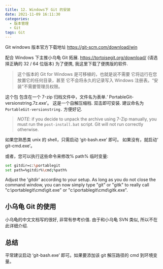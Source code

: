 ```yaml
---
title: 12. Windows下 Git 的安装
date: 2021-11-09 16:11:30
categories:
  - 版本管理
  - Git
tags: Git
---
```


Git windows 版本官方下载地址
<https://git-scm.com/download/win>

配合 Windows 下主推小乌龟 Git 拓展.
<https://tortoisegit.org/download/> (请选择正确的 32 / 64 位版本)
为了便携, 我这里下载了便携版的软件.

> 这个版本的 Git for Windows 是可移植的，也就是说不需要
> 它将运行在您放置它的任何目录，甚至
> 它不会将永久的记录写入
> Windows 注册表。“安装”不需要管理员权限。

这个包 包含在一个 7-zip 归档文件中，文件名为表单.‘ PortableGit-versionstring.7z.exe’。 这是一个自解压缩档. 双击即可安装. 建议命名为`PortableGit-versionstring.` 方便好记.

> _NOTE_: if you decide to unpack the archive using 7-Zip manually, you must
> run the `post-install.bat` script. Git will not run correctly otherwise.

如果您熟悉类 unix 的 shell，只需启动 ‘git-bash.exe’ 即可。
如果没有，就启动‘ git-cmd.exe’。

或者，您可以执行这些命令来修改% path%
临时变量:

```sh
set gitdir=c:\portablegit
set path=%gitdir%\cmd;%path%
```

Adjust the 'gitdir' according to your setup. As long as you do not close the command window, you can now simply type "git" or "gitk" to really call "c:\portablegit\cmd\git.exe" or "c:\portablegit\cmd\gitk.exe".

<!-- more -->

## 小乌龟 Git 的使用

小乌龟的中文文档写的很好, 非常有参考价值. 由于和小乌龟 SVN 类似, 所以不在此详细介绍.

## 总结

平常建议启动 ‘git-bash.exe’ 即可。如果要添加该 git 解压路径的 cmd 到环境变量。
